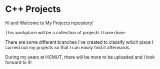 # C++ Projects

Hi and Welcome to My Projects repository!

This workplace will be a collection of projects I have done. 

There are some different branches I've created to classify which place I carried out my projects so that I can easily find it afterwards.

During my years at HCMUT, there will be more to be uploaded and I look forward to it!

